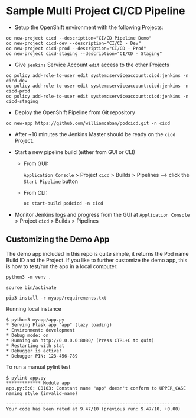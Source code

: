 # Sample Multi Project CI/CD Pipeline

- Setup the OpenShift environment with the following Projects:

```
oc new-project cicd --description="CI/CD Pipeline Demo"
oc new-project cicd-dev --description="CI/CD - Dev"
oc new-project cicd-prod --description="CI/CD - Prod"
oc new-project cicd-staging --description="CI/CD - Staging"
```

- Give `jenkins` Service Account `edit` access to the other Projects

```
oc policy add-role-to-user edit system:serviceaccount:cicd:jenkins -n cicd-dev
oc policy add-role-to-user edit system:serviceaccount:cicd:jenkins -n cicd-prod
oc policy add-role-to-user edit system:serviceaccount:cicd:jenkins -n cicd-staging 
```

- Deploy the OpenShift Pipeline from Git repository

```
oc new-app https://github.com/williamcaban/podcicd.git -n cicd
```

- After ~10 minutes the Jenkins Master should be ready on the `cicd` Project.
- Start a new pipeline build (either from GUI or CLI)
  - From GUI:

    `Application Console` > Project `cicd` > Builds > Pipelines --> click the `Start Pipeline` button

  - From CLI:

    `oc start-build podcicd -n cicd`

- Monitor Jenkins logs and progress from the GUI at `Application Console` > Project `cicd` > Builds > Pipelines


## Customizing the Demo App

The demo app included in this repo is quite simple, it returns the Pod name Build ID and the Project. If you like to further customize the demo app, this is how to test/run the app in a local computer:

```
python3 -m venv .

source bin/activate

pip3 install -r myapp/requirements.txt

```

Running local instance
```
$ python3 myapp/app.py
* Serving Flask app "app" (lazy loading)
* Environment: development
* Debug mode: on
* Running on http://0.0.0.0:8080/ (Press CTRL+C to quit)
* Restarting with stat
* Debugger is active!
* Debugger PIN: 123-456-789
```

To run a manual pylint test
```
$ pylint app.py
************* Module app
app.py:6:0: C0103: Constant name "app" doesn't conform to UPPER_CASE naming style (invalid-name)

------------------------------------------------------------------
Your code has been rated at 9.47/10 (previous run: 9.47/10, +0.00)
```